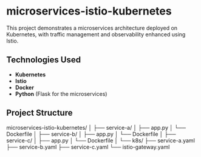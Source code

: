 # microservices-istio-kubernetes
This project demonstrates a microservices architecture deployed on Kubernetes, with traffic management and observability enhanced using Istio.

## Technologies Used

- **Kubernetes**
- **Istio**
- **Docker**
- **Python** (Flask for the microservices)

## Project Structure
microservices-istio-kubernetes/
│
├── service-a/
│ ├── app.py
│ └── Dockerfile
│
├── service-b/
│ ├── app.py
│ └── Dockerfile
│
├── service-c/
│ ├── app.py
│ └── Dockerfile
│
└── k8s/
├── service-a.yaml
├── service-b.yaml
├── service-c.yaml
└── istio-gateway.yaml
